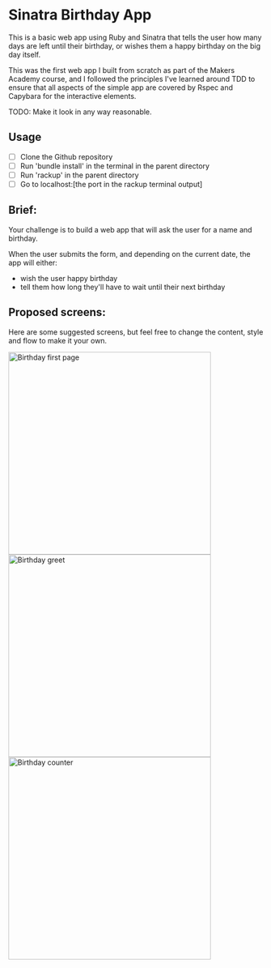 # Sinatra Birthday App

This is a basic web app using Ruby and Sinatra that tells the user how many days are left until their birthday, or wishes them a happy birthday on the big day itself.

This was the first web app I built from scratch as part of the Makers Academy course, and I followed the principles I've learned around TDD to ensure that all aspects of the simple app are covered by Rspec and Capybara for the interactive elements.

TODO: Make it look in any way reasonable.

## Usage

 - [ ] Clone the Github repository
 - [ ] Run 'bundle install' in the terminal in the parent directory
 - [ ] Run 'rackup' in the parent directory
 - [ ] Go to localhost:[the port in the rackup terminal output]

## Brief:
Your challenge is to build a web app that will ask the user for a name and birthday.

When the user submits the form, and depending on the current date, the app will either:
- wish the user happy birthday
- tell them how long they'll have to wait until their next birthday

## Proposed screens:

Here are some suggested screens, but feel free to change the content, style and flow to make it your own.

<img alt="Birthday first page" src="./images/birthday_app_1.png" width="400px" style="display: block;" />
<img alt="Birthday greet" src="./images/birthday_app_3.png" width="400px" style="display: block;" />
<img alt="Birthday counter" src="./images/birthday_app_2.png" width="400px" style="display: block;" />